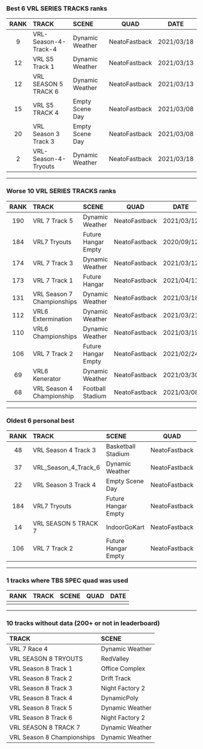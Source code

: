 ### Best 6 VRL SERIES TRACKS ranks
|RANK|TRACK|SCENE|QUAD|DATE|
|:---:|:---|:---|:---:|:---:|
|9|VRL-Season-4-Track-4|Dynamic Weather|NeatoFastback|2021/03/18|
|12|VRL S5 Track 1|Dynamic Weather|NeatoFastback|2021/03/13|
|12|VRL SEASON 5 TRACK 6|Dynamic Weather|NeatoFastback|2021/03/13|
|15|VRL S5 TRACK 4|Empty Scene Day|NeatoFastback|2021/03/08|
|20|VRL Season 3 Track 3|Empty Scene Day|NeatoFastback|2021/03/08|
|2|VRL-Season-4-Tryouts|Dynamic Weather|NeatoFastback|2021/03/18|
---
### Worse 10 VRL SERIES TRACKS ranks
|RANK|TRACK|SCENE|QUAD|DATE|
|:---:|:---|:---|:---:|:---:|
|190|VRL 7 Track 5|Dynamic Weather|NeatoFastback|2021/03/12|
|184|VRL7 Tryouts|Future Hangar Empty|NeatoFastback|2020/09/12|
|174|VRL 7 Track 3|Dynamic Weather|NeatoFastback|2021/03/12|
|173|VRL 7 Track 1|Future Hangar|NeatoFastback|2021/04/11|
|131|VRL Season 7 Championships|Dynamic Weather|NeatoFastback|2021/03/18|
|112|VRL6 Extermination|Dynamic Weather|NeatoFastback|2021/03/21|
|110|VRL6 Championships|Dynamic Weather|NeatoFastback|2021/03/19|
|106|VRL 7 Track 2|Future Hangar Empty|NeatoFastback|2021/02/24|
|69|VRL6 Kenerator|Dynamic Weather|NeatoFastback|2021/03/30|
|68|VRL Season 4 Championship|Football Stadium|NeatoFastback|2021/03/08|
---
### Oldest 6 personal best
|RANK|TRACK|SCENE|QUAD|DATE|
|:---:|:---|:---|:---:|:---:|
|48|VRL Season 4 Track 3|Basketball Stadium|NeatoFastback|2020/04/14|
|37|VRL_Season_4_Track_6|Dynamic Weather|NeatoFastback|2020/04/28|
|22|VRL Season 3 Track 4|Empty Scene Day|NeatoFastback|2020/06/10|
|184|VRL7 Tryouts|Future Hangar Empty|NeatoFastback|2020/09/12|
|14|VRL SEASON 5 TRACK 7|IndoorGoKart|NeatoFastback|2021/01/04|
|106|VRL 7 Track 2|Future Hangar Empty|NeatoFastback|2021/02/24|
---
### 1 tracks where TBS SPEC quad was used
|RANK|TRACK|SCENE|QUAD|DATE|
|:---:|:---|:---|:---:|:---:|
||||||
---
### 10 tracks without data (200+ or not in leaderboard)
|TRACK|SCENE|
|:---|:---|
|VRL 7 Race 4|Dynamic Weather|
|VRL SEASON 8 TRYOUTS|RedValley|
|VRL Season 8 Track 1|Office Complex|
|VRL Season 8 Track 2|Drift Track|
|VRL Season 8 Track 3|Night Factory 2|
|VRL Season 8 Track 4|DynamicPoly|
|VRL Season 8 Track 5|Dynamic Weather|
|VRL Season 8 Track 6|Night Factory 2|
|VRL SEASON 8 TRACK 7|Dynamic Weather|
|VRL Season 8 Championships|Dynamic Weather|
